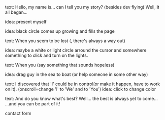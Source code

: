 text: Hello, my name is... can I tell you my story? (besides dev flying)
Well, it all began...

idea: present myself

idea: black circle comes up growing and fills the page

text: When you seem to be lost (, there's always a way out)

idea: maybe a white or light circle arround the cursor and somewhere something to click and turn on the lights.

text: When you (say something that sounds hopeless)

idea: drag guy in the sea to boat (or help someone in some other way)

text: I discovered that 'I' could be in control(or make it happen, have to work on it). (onscroll=change 'I' to 'We' and to 'You')
idea: click to change color

text: And do you know what's best?
Well... the best is always yet to come...
...and you can be part of it!

contact form
